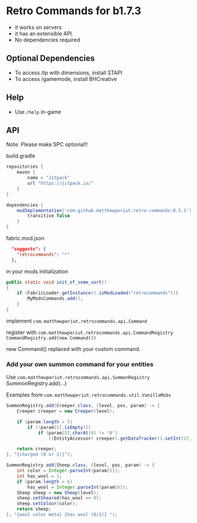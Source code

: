 # Retro Commands for b1.7.3
 + it works on servers
 + it has an extensible API.
 + No dependencies required

## Optional Dependencies
 + To access /tp with dimensions, install STAPI
 + To access /gamemode, install BHCreative

## Help
+ Use `/help` in-game

## API
Note: Please make SPC optional!!

build.gradle
```gradle
repositories {
    maven {
        name = "Jitpack"
        url "https://jitpack.io/"
    }
}

dependencies {
    modImplementation('com.github.matthewperiut:retro-commands:0.5.1') {
        transitive false
    }
}
```

fabric.mod.json
```json
  "suggests": {
    "retrocommands": "*"
  },
```

in your mods initialization
```java
public static void init_of_some_sort()
{
    if (FabricLoader.getInstance().isModLoaded("retrocommands")){
        MyModsCommands.add();
    }
}
```

implement `com.matthewperiut.retrocommands.api.Command`  

register with `com.matthewperiut.retrocommands.api.CommandRegistry`  
`CommandRegistry.add(new Command())`  

new Command() replaced with your custom command.  

### Add your own summon command for your entities

Use `com.matthewperiut.retrocommands.api.SummonRegistry`  
SummonRegistry.add(...)  


Examples from `com.matthewperiut.retrocommands.util.VanillaMobs`
```java
SummonRegistry.add(Creeper.class, (level, pos, param) -> {
    Creeper creeper = new Creeper(level);

    if (param.length > 5)
        if (!param[5].isEmpty())
            if (param[5].charAt(0) != '0')
                ((EntityAccessor) creeper).getDataTracker().setInt(17, (byte) 1);

    return creeper;
}, "{charged (0 or 1)}");

SummonRegistry.add(Sheep.class, (level, pos, param) -> {
    int color = Integer.parseInt(param[5]);
    int has_wool = 1;
    if (param.length > 6)
        has_wool = Integer.parseInt(param[6]);
    Sheep sheep = new Sheep(level);
    sheep.setSheared(has_wool == 0);
    sheep.setColour(color);
    return sheep;
}, "{wool color meta} {has wool (0/1)} ");
```